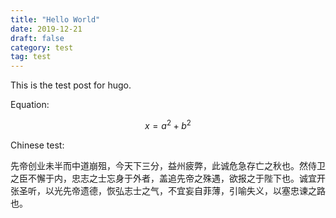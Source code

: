 ```yaml
---
title: "Hello World"
date: 2019-12-21
draft: false
category: test
tag: test
---
```


This is the test post for hugo.

Equation:

$$ x=a^2+b^2 $$

Chinese test:

<!--more-->

先帝创业未半而中道崩殂，今天下三分，益州疲弊，此诚危急存亡之秋也。然侍卫之臣不懈于内，忠志之士忘身于外者，盖追先帝之殊遇，欲报之于陛下也。诚宜开张圣听，以光先帝遗德，恢弘志士之气，不宜妄自菲薄，引喻失义，以塞忠谏之路也。


